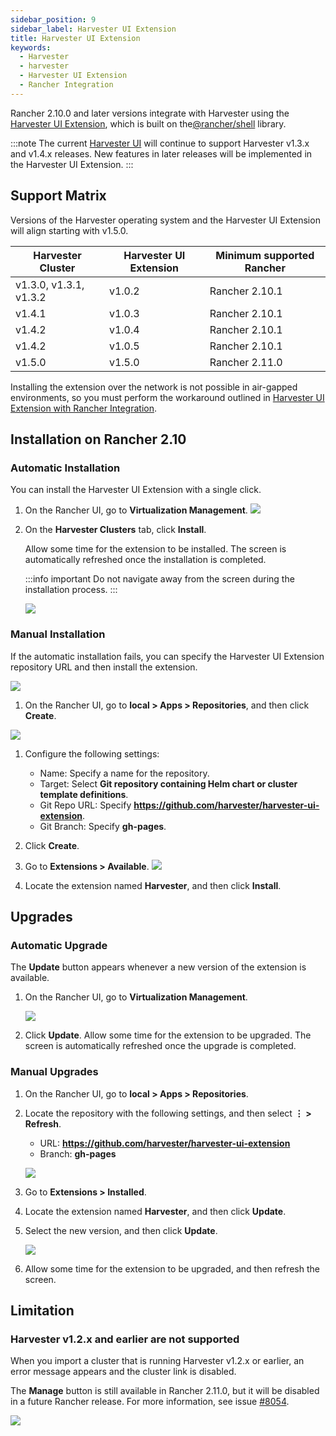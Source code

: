 ```yaml
---
sidebar_position: 9
sidebar_label: Harvester UI Extension
title: Harvester UI Extension
keywords:
  - Harvester
  - harvester
  - Harvester UI Extension
  - Rancher Integration
---
```


<head>
  <link rel="canonical" href="https://docs.harvesterhci.io/v1.4/rancher/rancher-integration"/>
</head>


Rancher 2.10.0 and later versions integrate with Harvester using the [Harvester UI Extension](https://github.com/harvester/harvester-ui-extension), which is built on the[@rancher/shell](https://www.npmjs.com/package/@rancher/shell) library.

:::note
The current [Harvester UI](https://github.com/harvester/dashboard) will continue to support Harvester v1.3.x and v1.4.x releases. New features in later releases will be implemented in the Harvester UI Extension.
:::



## Support Matrix

Versions of the Harvester operating system and the Harvester UI Extension will align starting with v1.5.0.


| Harvester Cluster         | Harvester UI Extension          | Minimum supported Rancher  |
| --------------------------| ------------------------------- | ------------------------   |
| v1.3.0, v1.3.1,  v1.3.2   | v1.0.2                          | Rancher 2.10.1             |
| v1.4.1                    | v1.0.3                          | Rancher 2.10.1             |
| v1.4.2                    | v1.0.4                          | Rancher 2.10.1             |
| v1.4.2                    | v1.0.5                          | Rancher 2.10.1             |
| v1.5.0                    | v1.5.0                          | Rancher 2.11.0             |

Installing the extension over the network is not possible in air-gapped environments, so you must perform the workaround outlined in [Harvester UI Extension with Rancher Integration](/v1.5/airgap#harvester-ui-extension-with-rancher-integration).

## Installation on Rancher 2.10

### Automatic Installation

You can install the Harvester UI Extension with a single click.

1. On the Rancher UI, go to **Virtualization Management**.
    ![](/img/v1.5/rancher/auto-install-ui-extension.png)

1. On the **Harvester Clusters** tab, click **Install**.
  
    Allow some time for the extension to be installed. The screen is automatically refreshed once the installation is completed.

    :::info important
    Do not navigate away from the screen during the installation process.
    :::

    ![](/img/v1.5/rancher/auto-install-ui-extension.png)


### Manual Installation
If the automatic installation fails, you can specify the Harvester UI Extension repository URL and then install the extension.

![](/img/v1.5/rancher/ui-extension-install-failed.png)

1. On the Rancher UI, go to **local > Apps > Repositories**, and then click **Create**.

  ![](/img/v1.5/rancher/ui-extension-app-repository-setup.png)

1. Configure the following settings:
    - Name: Specify a name for the repository.
    - Target: Select **Git repository containing Helm chart or cluster template definitions**.
    - Git Repo URL: Specify **https://github.com/harvester/harvester-ui-extension**.
    - Git Branch: Specify **gh-pages**.

2. Click **Create**.

3. Go to **Extensions > Available**.
  ![](/img/v1.5/rancher/ui-extension-available-tab.png)

4. Locate the extension named **Harvester**, and then click **Install**.


## Upgrades

### Automatic Upgrade

The **Update** button appears whenever a new version of the extension is available.

1. On the Rancher UI, go to **Virtualization Management**.

    ![](/img/v1.5/rancher/ui-extension-update.png)

1. Click **Update**.
    Allow some time for the extension to be upgraded. The screen is automatically refreshed once the upgrade is completed.

### Manual Upgrades

1. On the Rancher UI, go to **local > Apps > Repositories**.

1. Locate the repository with the following settings, and then select **⋮ > Refresh**.

    - URL: **https://github.com/harvester/harvester-ui-extension**
    - Branch: **gh-pages**

    ![](/img/v1.4/upgrade/rancher-2.10.1-repository-page.png)

1. Go to **Extensions > Installed**.

1. Locate the extension named **Harvester**, and then click **Update**.

1. Select the new version, and then click **Update**.

    ![](/img/v1.4/upgrade/update-harvester-ui-extension-modal.png)

1. Allow some time for the extension to be upgraded, and then refresh the screen.

## Limitation
### Harvester v1.2.x and earlier are not supported

When you import a cluster that is running Harvester v1.2.x or earlier, an error message appears and the cluster link is disabled.

The **Manage** button is still available in Rancher 2.11.0, but it will be disabled in a future Rancher release. For more information, see issue [#8054](https://github.com/harvester/harvester/issues/8054).

  ![](/img/v1.5/rancher/ui-extension-import-121harvester.png)